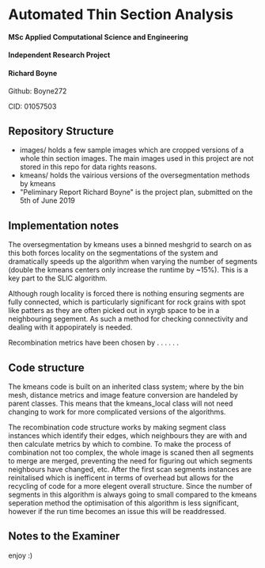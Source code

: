 # Automated Thin Section Analysis
#### MSc Applied Computational Science and Engineering
#### Independent Research Project
#### Richard Boyne 
Github: Boyne272

CID: 01057503

## Repository Structure
- images/ holds a few sample images which are cropped versions of a whole thin section images. The main images used in this project are not stored in this repo for data rights reasons.
- kmeans/ holds the vairious versions of the oversegmentation methods by kmeans
- "Peliminary Report Richard Boyne" is the project plan, submitted on the 5th of June 2019


## Implementation notes
The oversegmentation by kmeans uses a binned meshgrid to search on as this both forces locality on the segmentations of the system and dramatically speeds up the algorithm when varying the number of segments (double the kmeans centers only increase the runtime by ~15%). This is a key part to the SLIC algorithm. 

Although rough locality is forced there is nothing ensuring segments are fully connected, which is particularly significant for rock grains with spot like patters as they are often picked out in xyrgb space to be in a neighbouring segement. As such a method for checking connectivity and dealing with it appopirately is needed.

Recombination metrics have been chosen by . . . . . .

## Code structure
The kmeans code is built on an inherited class system; where by the bin mesh, distance metrics and image feature conversion are handeled by parent classes. This means that the kmeans_local class will not need changing to work for more complicated versions of the algorithms.

The recombination code structure works by making segment class instances which identify their edges, which neighbours they are with and then calculate metrics by which to combine. To make the process of combination not too complex, the whole image is scaned then all segments to merge are merged, preventing the need for figuring out which segments neighbours have changed, etc. After the first scan segments instances are reinitalised which is inefficent in terms of overhead but allows for the recycling of code for a more elegent overall structure. Since the number of segments in this algorithm is always going to small compared to the kmeans seperation method the optimisation of this algorithm is less significant, however if the run time becomes an issue this will be readdressed.

## Notes to the Examiner
enjoy :)
